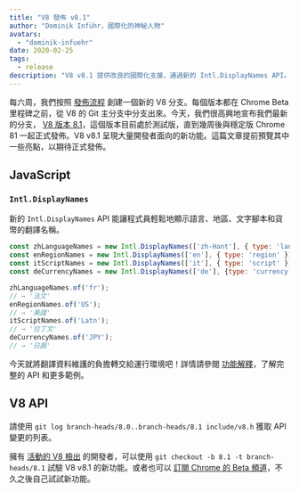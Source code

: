 ```yaml
---
title: "V8 發佈 v8.1"
author: "Dominik Inführ，國際化的神秘人物"
avatars:
  - "dominik-infuehr"
date: 2020-02-25
tags:
  - release
description: "V8 v8.1 提供改良的國際化支援，通過新的 Intl.DisplayNames API。"
---
```


每六周，我們按照 [發佈流程](https://v8.dev/docs/release-process) 創建一個新的 V8 分支。每個版本都在 Chrome Beta 里程碑之前，從 V8 的 Git 主分支中分支出來。今天，我們很高興地宣布我們最新的分支， [V8 版本 8.1](https://chromium.googlesource.com/v8/v8.git/+log/branch-heads/8.1)，這個版本目前處於測試版，直到幾周後與穩定版 Chrome 81 一起正式發佈。V8 v8.1 呈現大量開發者面向的新功能。這篇文章提前預覽其中一些亮點，以期待正式發佈。

<!--truncate-->
## JavaScript

### `Intl.DisplayNames`

新的 `Intl.DisplayNames` API 能讓程式員輕鬆地顯示語言、地區、文字腳本和貨幣的翻譯名稱。

```js
const zhLanguageNames = new Intl.DisplayNames(['zh-Hant'], { type: 'language' });
const enRegionNames = new Intl.DisplayNames(['en'], { type: 'region' });
const itScriptNames = new Intl.DisplayNames(['it'], { type: 'script' });
const deCurrencyNames = new Intl.DisplayNames(['de'], {type: 'currency'});

zhLanguageNames.of('fr');
// → '法文'
enRegionNames.of('US');
// → '美國'
itScriptNames.of('Latn');
// → '拉丁文'
deCurrencyNames.of('JPY');
// → '日圓'
```

今天就將翻譯資料維護的負擔轉交給運行環境吧！詳情請參閱 [功能解釋](https://v8.dev/features/intl-displaynames)，了解完整的 API 和更多範例。

## V8 API

請使用 `git log branch-heads/8.0..branch-heads/8.1 include/v8.h` 獲取 API 變更的列表。

擁有 [活動的 V8 檢出](https://v8.dev/docs/source-code#using-git) 的開發者，可以使用 `git checkout -b 8.1 -t branch-heads/8.1` 試驗 V8 v8.1 的新功能。或者也可以 [訂閱 Chrome 的 Beta 頻道](https://www.google.com/chrome/browser/beta.html)，不久之後自己試試新功能。
